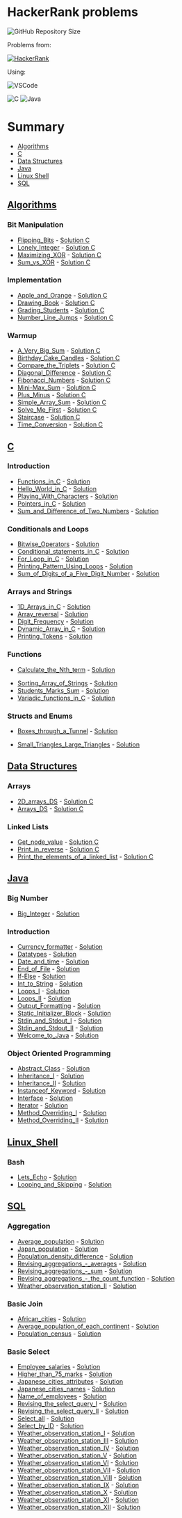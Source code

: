 # HackerRank problems
![GitHub Repository Size](https://img.shields.io/github/repo-size/h-ssiqueira/HackerRank-problems?label=Repository%20Size&style=for-the-badge)

Problems from:

[![HackerRank](https://img.shields.io/badge/-Hackerrank-2EC866?style=for-the-badge&logo=HackerRank&logoColor=white)](https://www.hackerrank.com/hss01)

Using:

![VSCode](https://img.shields.io/badge/Visual_Studio_Code-0078D4?style=for-the-badge&logo=visual%20studio%20code&logoColor=white)

![C](https://img.shields.io/badge/C-00599C?style=for-the-badge&logo=c&logoColor=white)
![Java](https://img.shields.io/badge/Java-ED8B00?style=for-the-badge&logo=java&logoColor=white)

# Summary
* [Algorithms](#Algorithms)
* [C](#C)
* [Data Structures](#Data-Structures)
* [Java](#Java)
* [Linux Shell](#Linux_Shell)
* [SQL](#SQL)

<!--####################################################################################-->

## [Algorithms](https://github.com/h-ssiqueira/HackerRank-problems/tree/main/Algorithms)
### Bit Manipulation
* [Flipping_Bits](https://github.com/h-ssiqueira/HackerRank-problems/tree/main/Algorithms/pdf/flipping-bits.pdf) - [Solution C](https://github.com/h-ssiqueira/HackerRank-problems/tree/main/Algorithms/c/Flipping_Bits.c)
* [Lonely_Integer](https://github.com/h-ssiqueira/HackerRank-problems/tree/main/Algorithms/pdf/lonely-integer.pdf) - [Solution C](https://github.com/h-ssiqueira/HackerRank-problems/tree/main/Algorithms/c/Lonely_Integer.c)
* [Maximizing_XOR](https://github.com/h-ssiqueira/HackerRank-problems/tree/main/Algorithms/pdf/maximizing-xor.pdf) - [Solution C](https://github.com/h-ssiqueira/HackerRank-problems/tree/main/Algorithms/c/Maximizing_XOR.c)
* [Sum_vs_XOR](https://github.com/h-ssiqueira/HackerRank-problems/tree/main/Algorithms/pdf/sum-vs-xor.pdf) - [Solution C](https://github.com/h-ssiqueira/HackerRank-problems/tree/main/Algorithms/c/Sum_vs_XOR.c)

### Implementation
* [Apple_and_Orange](https://github.com/h-ssiqueira/HackerRank-problems/tree/main/Algorithms/pdf/apple-and-orange.pdf) - [Solution C](https://github.com/h-ssiqueira/HackerRank-problems/tree/main/Algorithms/c/Apple_and_Orange.c)
* [Drawing_Book](https://github.com/h-ssiqueira/HackerRank-problems/tree/main/Algorithms/pdf/drawing-book.pdf) - [Solution C](https://github.com/h-ssiqueira/HackerRank-problems/tree/main/Algorithms/c/Drawing_Book.c)
* [Grading_Students](https://github.com/h-ssiqueira/HackerRank-problems/tree/main/Algorithms/pdf/grading.pdf) - [Solution C](https://github.com/h-ssiqueira/HackerRank-problems/tree/main/Algorithms/c/Grading_Students.c)
* [Number_Line_Jumps](https://github.com/h-ssiqueira/HackerRank-problems/tree/main/Algorithms/pdf/kangaroo.pdf) - [Solution C](https://github.com/h-ssiqueira/HackerRank-problems/tree/main/Algorithms/c/Number_Line_Jumps.c)

### Warmup
* [A_Very_Big_Sum](https://github.com/h-ssiqueira/HackerRank-problems/tree/main/Algorithms/pdf/a-very-big-sum.pdf) - [Solution C](https://github.com/h-ssiqueira/HackerRank-problems/tree/main/Algorithms/c/A_Very_Big_Sum.c)
* [Birthday_Cake_Candles](https://github.com/h-ssiqueira/HackerRank-problems/tree/main/Algorithms/pdf/birthday-cake-candles.pdf) - [Solution C](https://github.com/h-ssiqueira/HackerRank-problems/tree/main/Algorithms/c/Birthday_Cake_Candles.c)
* [Compare_the_Triplets](https://github.com/h-ssiqueira/HackerRank-problems/tree/main/Algorithms/pdf/compare-the-triplets.pdf) - [Solution C](https://github.com/h-ssiqueira/HackerRank-problems/tree/main/Algorithms/c/Compare_the_Triplets.c)
* [Diagonal_Difference](https://github.com/h-ssiqueira/HackerRank-problems/tree/main/Algorithms/pdf/diagonal-difference.pdf) - [Solution C](https://github.com/h-ssiqueira/HackerRank-problems/tree/main/Algorithms/c/Diagonal_Difference.c)
* [Fibonacci_Numbers](https://github.com/h-ssiqueira/HackerRank-problems/tree/main/Algorithms/pdf/ctci-fibonacci-numbers.pdf) - [Solution C](https://github.com/h-ssiqueira/HackerRank-problems/tree/main/Algorithms/c/Fibonacci_Numbers.c)
* [Mini-Max_Sum](https://github.com/h-ssiqueira/HackerRank-problems/tree/main/Algorithms/pdf/mini-max-sum.pdf) - [Solution C](https://github.com/h-ssiqueira/HackerRank-problems/tree/main/Algorithms/c/Mini-Max_Sum.c)
* [Plus_Minus](https://github.com/h-ssiqueira/HackerRank-problems/tree/main/Algorithms/pdf/plus-minus.pdf) - [Solution C](https://github.com/h-ssiqueira/HackerRank-problems/tree/main/Algorithms/c/Plus_Minus.c)
* [Simple_Array_Sum](https://github.com/h-ssiqueira/HackerRank-problems/tree/main/Algorithms/pdf/simple-array-sum.pdf) - [Solution C](https://github.com/h-ssiqueira/HackerRank-problems/tree/main/Algorithms/c/Simple_Array_Sum.c)
* [Solve_Me_First](https://github.com/h-ssiqueira/HackerRank-problems/tree/main/Algorithms/pdf/solve-me-first.pdf) - [Solution C](https://github.com/h-ssiqueira/HackerRank-problems/tree/main/Algorithms/c/Solve_Me_First.c)
* [Staircase](https://github.com/h-ssiqueira/HackerRank-problems/tree/main/Algorithms/pdf/staircase.pdf) - [Solution C](https://github.com/h-ssiqueira/HackerRank-problems/tree/main/Algorithms/c/Staircase.c)
* [Time_Conversion](https://github.com/h-ssiqueira/HackerRank-problems/tree/main/Algorithms/pdf/time-conversion.pdf) - [Solution C](https://github.com/h-ssiqueira/HackerRank-problems/tree/main/Algorithms/c/Time_Conversion.c)

<!--####################################################################################-->

## [C](https://github.com/h-ssiqueira/HackerRank-problems/tree/main/C)
### Introduction
* [Functions_in_C](https://github.com/h-ssiqueira/HackerRank-problems/tree/main/C/pdf/functions-in-c.pdf) - [Solution](https://github.com/h-ssiqueira/HackerRank-problems/tree/main/C/c/Functions_in_C.c)
* [Hello_World_in_C](https://github.com/h-ssiqueira/HackerRank-problems/tree/main/C/pdf/hello-world-c.pdf) - [Solution](https://github.com/h-ssiqueira/HackerRank-problems/tree/main/C/c/Hello_World_in_C.c)
* [Playing_With_Characters](https://github.com/h-ssiqueira/HackerRank-problems/tree/main/C/pdf/playing-with-characters.pdf) - [Solution](https://github.com/h-ssiqueira/HackerRank-problems/tree/main/C/c/Playing_With_Characters.c)
* [Pointers_in_C](https://github.com/h-ssiqueira/HackerRank-problems/tree/main/C/pdf/pointer-in-c.pdf) - [Solution](https://github.com/h-ssiqueira/HackerRank-problems/tree/main/C/c/Pointers_in_C.c)
* [Sum_and_Difference_of_Two_Numbers](https://github.com/h-ssiqueira/HackerRank-problems/tree/main/C/pdf/sum-numbers-c.pdf) - [Solution](https://github.com/h-ssiqueira/HackerRank-problems/tree/main/C/c/Sum_and_Difference_of_Two_Numbers.c)

### Conditionals and Loops
* [Bitwise_Operators](https://github.com/h-ssiqueira/HackerRank-problems/tree/main/C/pdf/bitwise-operators-in-c.pdf) - [Solution](https://github.com/h-ssiqueira/HackerRank-problems/tree/main/C/c/Bitwise_Operators.c)
* [Conditional_statements_in_C](https://github.com/h-ssiqueira/HackerRank-problems/tree/main/C/pdf/conditional-statements-in-c.pdf) - [Solution](https://github.com/h-ssiqueira/HackerRank-problems/tree/main/C/c/Conditional_statements_in_C.c)
* [For_Loop_in_C](https://github.com/h-ssiqueira/HackerRank-problems/tree/main/C/pdf/for-loop-in-c.pdf) - [Solution](https://github.com/h-ssiqueira/HackerRank-problems/tree/main/C/c/For_Loop_in_C.c)
* [Printing_Pattern_Using_Loops](https://github.com/h-ssiqueira/HackerRank-problems/tree/main/C/pdf/printing-pattern-2.pdf) - [Solution](https://github.com/h-ssiqueira/HackerRank-problems/tree/main/C/c/Printing_Pattern_Using_Loops.c)
* [Sum_of_Digits_of_a_Five_Digit_Number](https://github.com/h-ssiqueira/HackerRank-problems/tree/main/C/pdf/sum-of-digits-of-a-five-digit-number.pdf) - [Solution](https://github.com/h-ssiqueira/HackerRank-problems/tree/main/C/c/Sum_of_Digits_of_a_Five_Digit_Number.c)

### Arrays and Strings
* [1D_Arrays_in_C](https://github.com/h-ssiqueira/HackerRank-problems/tree/main/C/pdf/1d-arrays-in-c.pdf) - [Solution](https://github.com/h-ssiqueira/HackerRank-problems/tree/main/C/c/1D_Arrays_in_C.c)
* [Array_reversal](https://github.com/h-ssiqueira/HackerRank-problems/tree/main/C/pdf/reverse-array-c.pdf) - [Solution](https://github.com/h-ssiqueira/HackerRank-problems/tree/main/C/c/Array_reversal.c)
* [Digit_Frequency](https://github.com/h-ssiqueira/HackerRank-problems/tree/main/C/pdf/frequency-of-digits-1.pdf) - [Solution](https://github.com/h-ssiqueira/HackerRank-problems/tree/main/C/c/Digit_Frequency.c)
* [Dynamic_Array_in_C](https://github.com/h-ssiqueira/HackerRank-problems/tree/main/C/pdf/dynamic-array-in-c.pdf) - [Solution](https://github.com/h-ssiqueira/HackerRank-problems/tree/main/C/c/Dynamic_Array_in_C.c)
* [Printing_Tokens](https://github.com/h-ssiqueira/HackerRank-problems/tree/main/C/pdf/printing-tokens.pdf) - [Solution](https://github.com/h-ssiqueira/HackerRank-problems/tree/main/C/c/Printing_Tokens.c)

### Functions
* [Calculate_the_Nth_term](https://github.com/h-ssiqueira/HackerRank-problems/tree/main/C/pdf/recursion-in-c.pdf) - [Solution](https://github.com/h-ssiqueira/HackerRank-problems/tree/main/C/c/Calculate_the_Nth_term.c)
<!--* [Permutation_of_Strings]()
* [Querying_the_Document]()-->
* [Sorting_Array_of_Strings](https://github.com/h-ssiqueira/HackerRank-problems/tree/main/C/pdf/sorting-array-of-strings.pdf) - [Solution](https://github.com/h-ssiqueira/HackerRank-problems/tree/main/C/c/Sorting_Array_of_Strings.c)
* [Students_Marks_Sum](https://github.com/h-ssiqueira/HackerRank-problems/tree/main/C/pdf/students-marks-sum.pdf) - [Solution](https://github.com/h-ssiqueira/HackerRank-problems/tree/main/C/c/Students_Marks_Sum.c)
* [Variadic_functions_in_C](https://github.com/h-ssiqueira/HackerRank-problems/tree/main/C/pdf/variadic-functions-in-c.pdf) - [Solution](https://github.com/h-ssiqueira/HackerRank-problems/tree/main/C/c/Variadic_functions_in_C.c)

### Structs and Enums
* [Boxes_through_a_Tunnel](https://github.com/h-ssiqueira/HackerRank-problems/tree/main/C/pdf/too-high-boxes.pdf) - [Solution](https://github.com/h-ssiqueira/HackerRank-problems/tree/main/C/c/Boxes_through_a_Tunnel.c)
<!--* [Post_Transition]()-->
* [Small_Triangles_Large_Triangles](https://github.com/h-ssiqueira/HackerRank-problems/tree/main/C/pdf/small-triangles-large-triangles.pdf) - [Solution](https://github.com/h-ssiqueira/HackerRank-problems/tree/main/C/c/Small_Triangles_Large_Triangles.c)
<!--* [Structing_the_Document]()-->

<!--####################################################################################-->

## [Data Structures](https://github.com/h-ssiqueira/HackerRank-problems/tree/main/Data_Structures)
### Arrays
* [2D_arrays_DS](https://github.com/h-ssiqueira/HackerRank-problems/tree/main/Data_Structures/pdf/2d-array.pdf) - [Solution C](https://github.com/h-ssiqueira/HackerRank-problems/tree/main/Data_Structures/c/2D_arrays_DS.c)
* [Arrays_DS](https://github.com/h-ssiqueira/HackerRank-problems/tree/main/Data_Structures/pdf/arrays-ds.pdf) - [Solution C](https://github.com/h-ssiqueira/HackerRank-problems/tree/main/Data_Structures/c/Arrays_DS.c)

### Linked Lists
* [Get_node_value](https://github.com/h-ssiqueira/HackerRank-problems/tree/main/Data_Structures/pdf/get-the-value-of-the-node-at-a-specific-position-from-the-tail.pdf) - [Solution C](https://github.com/h-ssiqueira/HackerRank-problems/tree/main/Data_Structures/c/Get_node_value.c)
* [Print_in_reverse](https://github.com/h-ssiqueira/HackerRank-problems/tree/main/Data_Structures/pdf/print-the-elements-of-a-linked-list.pdf) - [Solution C](https://github.com/h-ssiqueira/HackerRank-problems/tree/main/Data_Structures/c/Print_in_reverse.c)
* [Print_the_elements_of_a_linked_list](https://github.com/h-ssiqueira/HackerRank-problems/tree/main/Data_Structures/pdf/print-the-elements-of-a-linked-list-in-reverse.pdf) - [Solution C](https://github.com/h-ssiqueira/HackerRank-problems/tree/main/Data_Structures/c/Print_the_elements_of_a_linked_list.c)

<!--####################################################################################-->

## [Java](https://github.com/h-ssiqueira/HackerRank-problems/tree/main/Java)
### Big Number
* [Big_Integer](https://github.com/h-ssiqueira/HackerRank-problems/tree/main/Java/pdf/java-biginteger.pdf) - [Solution](https://github.com/h-ssiqueira/HackerRank-problems/tree/main/Java/Big_Integer.java)

### Introduction
* [Currency_formatter](https://github.com/h-ssiqueira/HackerRank-problems/tree/main/Java/pdf/java-currency-formatter.pdf) - [Solution](https://github.com/h-ssiqueira/HackerRank-problems/tree/main/Java/Currency_formatter.java)
* [Datatypes](https://github.com/h-ssiqueira/HackerRank-problems/tree/main/Java/pdf/java-datatypes.pdf) - [Solution](https://github.com/h-ssiqueira/HackerRank-problems/tree/main/Java/Datatypes.java)
* [Date_and_time](https://github.com/h-ssiqueira/HackerRank-problems/tree/main/Java/pdf/java-date-and-time.pdf) - [Solution](https://github.com/h-ssiqueira/HackerRank-problems/tree/main/Java/Date_and_time.java)
* [End_of_File](https://github.com/h-ssiqueira/HackerRank-problems/tree/main/Java/pdf/java-end-of-file.pdf) - [Solution](https://github.com/h-ssiqueira/HackerRank-problems/tree/main/Java/End_of_File.java)
* [If-Else](https://github.com/h-ssiqueira/HackerRank-problems/tree/main/Java/pdf/java-if-else.pdf) - [Solution](https://github.com/h-ssiqueira/HackerRank-problems/tree/main/Java/If-Else.java)
* [Int_to_String](https://github.com/h-ssiqueira/HackerRank-problems/tree/main/Java/pdf/java-int-to-string.pdf) - [Solution](https://github.com/h-ssiqueira/HackerRank-problems/tree/main/Java/Int_to_String.java)
* [Loops_I](https://github.com/h-ssiqueira/HackerRank-problems/tree/main/Java/pdf/java-loops.pdf) - [Solution](https://github.com/h-ssiqueira/HackerRank-problems/tree/main/Java/Loops_I.java)
* [Loops_II](https://github.com/h-ssiqueira/HackerRank-problems/tree/main/Java/pdf/java-loops-i.pdf) - [Solution](https://github.com/h-ssiqueira/HackerRank-problems/tree/main/Java/Loops_II.java)
* [Output_Formatting](https://github.com/h-ssiqueira/HackerRank-problems/tree/main/Java/pdf/java-output-formatting.pdf) - [Solution](https://github.com/h-ssiqueira/HackerRank-problems/tree/main/Java/Output_Formatting.java)
* [Static_Initializer_Block](https://github.com/h-ssiqueira/HackerRank-problems/tree/main/Java/pdf/java-static-initializer-block.pdf) - [Solution](https://github.com/h-ssiqueira/HackerRank-problems/tree/main/Java/Static_Initializer_Block.java)
* [Stdin_and_Stdout_I](https://github.com/h-ssiqueira/HackerRank-problems/tree/main/Java/pdf/java-stdin-stdout.pdf) - [Solution](https://github.com/h-ssiqueira/HackerRank-problems/tree/main/Java/Stdin_and_Stdout_I.java)
* [Stdin_and_Stdout_II](https://github.com/h-ssiqueira/HackerRank-problems/tree/main/Java/pdf/java-stdin-and-stdout-1.pdf) - [Solution](https://github.com/h-ssiqueira/HackerRank-problems/tree/main/Java/Stdin_and_Stdout_II.java)
* [Welcome_to_Java](https://github.com/h-ssiqueira/HackerRank-problems/tree/main/Java/pdf/welcome-to-java.pdf) - [Solution](https://github.com/h-ssiqueira/HackerRank-problems/tree/main/Java/Welcome_to_Java.java)

### Object Oriented Programming
* [Abstract_Class](https://github.com/h-ssiqueira/HackerRank-problems/tree/main/Java/pdf/java-abstract-class.pdf) - [Solution](https://github.com/h-ssiqueira/HackerRank-problems/tree/main/Java/Abstract_Class.java)
* [Inheritance_I](https://github.com/h-ssiqueira/HackerRank-problems/tree/main/Java/pdf/java-inheritance-1.pdf) - [Solution](https://github.com/h-ssiqueira/HackerRank-problems/tree/main/Java/Inheritance_I.java)
* [Inheritance_II](https://github.com/h-ssiqueira/HackerRank-problems/tree/main/Java/pdf/java-inheritance-2.pdf) - [Solution](https://github.com/h-ssiqueira/HackerRank-problems/tree/main/Java/Inheritance_II.java)
* [Instanceof_Keyword](https://github.com/h-ssiqueira/HackerRank-problems/tree/main/Java/pdf/java-instanceof-keyword.pdf) - [Solution](https://github.com/h-ssiqueira/HackerRank-problems/tree/main/Java/Instanceof_Keyword.java)
* [Interface](https://github.com/h-ssiqueira/HackerRank-problems/tree/main/Java/pdf/java-interface.pdf) - [Solution](https://github.com/h-ssiqueira/HackerRank-problems/tree/main/Java/Interface.java)
* [Iterator](https://github.com/h-ssiqueira/HackerRank-problems/tree/main/Java/pdf/java-iterator.pdf) - [Solution](https://github.com/h-ssiqueira/HackerRank-problems/tree/main/Java/Iterator.java)
* [Method_Overriding_I](https://github.com/h-ssiqueira/HackerRank-problems/tree/main/Java/pdf/java-method-overriding.pdf) - [Solution](https://github.com/h-ssiqueira/HackerRank-problems/tree/main/Java/Method_Overriding_I.java)
* [Method_Overriding_II](https://github.com/h-ssiqueira/HackerRank-problems/tree/main/Java/pdf/java-method-overriding-2-super-keyword.pdf) - [Solution](https://github.com/h-ssiqueira/HackerRank-problems/tree/main/Java/Method_Overriding_II.java)

<!--####################################################################################-->

## [Linux_Shell](https://github.com/h-ssiqueira/HackerRank-problems/tree/main/Linux_Shell)
### Bash
* [Lets_Echo](https://github.com/h-ssiqueira/HackerRank-problems/tree/main/Linux_Shell/pdf/bash-tutorials-lets-echo.pdf) - [Solution](https://github.com/h-ssiqueira/HackerRank-problems/tree/main/Linux_Shell/bash/Lets_Echo.bash)
* [Looping_and_Skipping](https://github.com/h-ssiqueira/HackerRank-problems/tree/main/Linux_Shell/pdf/bash-tutorials---looping-and-skipping.pdf) - [Solution](https://github.com/h-ssiqueira/HackerRank-problems/tree/main/Linux_Shell/bash/Looping_and_Skipping.bash)

<!--####################################################################################-->

## [SQL](https://github.com/h-ssiqueira/HackerRank-problems/tree/main/SQL)
### Aggregation
* [Average_population](https://github.com/h-ssiqueira/HackerRank-problems/tree/main/SQL/pdf/average-population.pdf) - [Solution](https://github.com/h-ssiqueira/HackerRank-problems/tree/main/SQL/sql/Average_population.sql)
* [Japan_population](https://github.com/h-ssiqueira/HackerRank-problems/tree/main/SQL/pdf/japan-population.pdf) - [Solution](https://github.com/h-ssiqueira/HackerRank-problems/tree/main/SQL/sql/Japan_population.sql)
* [Population_density_difference](https://github.com/h-ssiqueira/HackerRank-problems/tree/main/SQL/pdf/population-density-difference.pdf) - [Solution](https://github.com/h-ssiqueira/HackerRank-problems/tree/main/SQL/sql/Population_density_difference.sql)
* [Revising_aggregations_-_averages](https://github.com/h-ssiqueira/HackerRank-problems/tree/main/SQL/pdf/revising-aggregations-the-average-function.pdf) - [Solution](https://github.com/h-ssiqueira/HackerRank-problems/tree/main/SQL/sql/Revising_aggregations_-_averages.sql)
* [Revising_aggregations_-_sum](https://github.com/h-ssiqueira/HackerRank-problems/tree/main/SQL/pdf/revising-aggregations-sum.pdf) - [Solution](https://github.com/h-ssiqueira/HackerRank-problems/tree/main/SQL/sql/Revising_aggregations_-_sum.sql)
* [Revising_aggregations_-_the_count_function](https://github.com/h-ssiqueira/HackerRank-problems/tree/main/SQL/pdf/revising-aggregations-the-count-function.pdf) - [Solution](https://github.com/h-ssiqueira/HackerRank-problems/tree/main/SQL/sql/Revising_aggregations_-_the_count_function.sql)
* [Weather_observation_station_II](https://github.com/h-ssiqueira/HackerRank-problems/tree/main/SQL/pdf/weather-observation-station-2.pdf) - [Solution](https://github.com/h-ssiqueira/HackerRank-problems/tree/main/SQL/sql/Weather_observation_station_II.sql)

### Basic Join
* [African_cities](https://github.com/h-ssiqueira/HackerRank-problems/tree/main/SQL/pdf/african-cities.pdf) - [Solution](https://github.com/h-ssiqueira/HackerRank-problems/tree/main/SQL/sql/African_cities.sql)
* [Average_population_of_each_continent](https://github.com/h-ssiqueira/HackerRank-problems/tree/main/SQL/pdf/average-population-of-each-continent.pdf) - [Solution](https://github.com/h-ssiqueira/HackerRank-problems/tree/main/SQL/sql/Average_population_of_each_continent.sql)
* [Population_census](https://github.com/h-ssiqueira/HackerRank-problems/tree/main/SQL/pdf/asian-population.pdf) - [Solution](https://github.com/h-ssiqueira/HackerRank-problems/tree/main/SQL/sql/Population_census.sql)

### Basic Select
* [Employee_salaries](https://github.com/h-ssiqueira/HackerRank-problems/tree/main/SQL/pdf/salary-of-employees.pdf) - [Solution](https://github.com/h-ssiqueira/HackerRank-problems/tree/main/SQL/sql/Employee_salaries.sql)
* [Higher_than_75_marks](https://github.com/h-ssiqueira/HackerRank-problems/tree/main/SQL/pdf/more-than-75-marks.pdf) - [Solution](https://github.com/h-ssiqueira/HackerRank-problems/tree/main/SQL/sql/Higher_than_75_marks.sql)
* [Japanese_cities_attributes](https://github.com/h-ssiqueira/HackerRank-problems/tree/main/SQL/pdf/japanese-cities-attributes.pdf) - [Solution](https://github.com/h-ssiqueira/HackerRank-problems/tree/main/SQL/sql/Japanese_cities_attributes.sql)
* [Japanese_cities_names](https://github.com/h-ssiqueira/HackerRank-problems/tree/main/SQL/pdf/japanese-cities-name.pdf) - [Solution](https://github.com/h-ssiqueira/HackerRank-problems/tree/main/SQL/sql/Japanese_cities_names.sql)
* [Name_of_employees](https://github.com/h-ssiqueira/HackerRank-problems/tree/main/SQL/pdf/name-of-employees.pdf) - [Solution](https://github.com/h-ssiqueira/HackerRank-problems/tree/main/SQL/sql/Name_of_employees.sql)
* [Revising_the_select_query_I](https://github.com/h-ssiqueira/HackerRank-problems/tree/main/SQL/pdf/revising-the-select-query.pdf) - [Solution](https://github.com/h-ssiqueira/HackerRank-problems/tree/main/SQL/sql/Revising_the_select_query_I.sql)
* [Revising_the_select_query_II](https://github.com/h-ssiqueira/HackerRank-problems/tree/main/SQL/pdf/revising-the-select-query-2.pdf) - [Solution](https://github.com/h-ssiqueira/HackerRank-problems/tree/main/SQL/sql/Revising_the_select_query_II.sql)
* [Select_all](https://github.com/h-ssiqueira/HackerRank-problems/tree/main/SQL/pdf/select-all-sql.pdf) - [Solution](https://github.com/h-ssiqueira/HackerRank-problems/tree/main/SQL/sql/Select_all.sql)
* [Select_by_ID](https://github.com/h-ssiqueira/HackerRank-problems/tree/main/SQL/pdf/select-by-id.pdf) - [Solution](https://github.com/h-ssiqueira/HackerRank-problems/tree/main/SQL/sql/Select_by_ID.sql)
* [Weather_observation_station_I](https://github.com/h-ssiqueira/HackerRank-problems/tree/main/SQL/pdf/weather-observation-station-1.pdf) - [Solution](https://github.com/h-ssiqueira/HackerRank-problems/tree/main/SQL/sql/Weather_observation_station_I.sql)
* [Weather_observation_station_III](https://github.com/h-ssiqueira/HackerRank-problems/tree/main/SQL/pdf/weather-observation-station-3.pdf) - [Solution](https://github.com/h-ssiqueira/HackerRank-problems/tree/main/SQL/sql/Weather_observation_station_III.sql)
* [Weather_observation_station_IV](https://github.com/h-ssiqueira/HackerRank-problems/tree/main/SQL/pdf/weather-observation-station-4.pdf) - [Solution](https://github.com/h-ssiqueira/HackerRank-problems/tree/main/SQL/sql/Weather_observation_station_IV.sql)
* [Weather_observation_station_V](https://github.com/h-ssiqueira/HackerRank-problems/tree/main/SQL/pdf/weather-observation-station-5.pdf) - [Solution](https://github.com/h-ssiqueira/HackerRank-problems/tree/main/SQL/sql/Weather_observation_station_V.sql)
* [Weather_observation_station_VI](https://github.com/h-ssiqueira/HackerRank-problems/tree/main/SQL/pdf/weather-observation-station-6.pdf) - [Solution](https://github.com/h-ssiqueira/HackerRank-problems/tree/main/SQL/sql/Weather_observation_station_VI.sql)
* [Weather_observation_station_VII](https://github.com/h-ssiqueira/HackerRank-problems/tree/main/SQL/pdf/weather-observation-station-7.pdf) - [Solution](https://github.com/h-ssiqueira/HackerRank-problems/tree/main/SQL/sql/Weather_observation_station_VII.sql)
* [Weather_observation_station_VIII](https://github.com/h-ssiqueira/HackerRank-problems/tree/main/SQL/pdf/weather-observation-station-8.pdf) - [Solution](https://github.com/h-ssiqueira/HackerRank-problems/tree/main/SQL/sql/Weather_observation_station_VIII.sql)
* [Weather_observation_station_IX](https://github.com/h-ssiqueira/HackerRank-problems/tree/main/SQL/pdf/weather-observation-station-9.pdf) - [Solution](https://github.com/h-ssiqueira/HackerRank-problems/tree/main/SQL/sql/Weather_observation_station_IX.sql)
* [Weather_observation_station_X](https://github.com/h-ssiqueira/HackerRank-problems/tree/main/SQL/pdf/weather-observation-station-10.pdf) - [Solution](https://github.com/h-ssiqueira/HackerRank-problems/tree/main/SQL/sql/Weather_observation_station_X.sql)
* [Weather_observation_station_XI](https://github.com/h-ssiqueira/HackerRank-problems/tree/main/SQL/pdf/weather-observation-station-11.pdf) - [Solution](https://github.com/h-ssiqueira/HackerRank-problems/tree/main/SQL/sql/Weather_observation_station_XI.sql)
* [Weather_observation_station_XII](https://github.com/h-ssiqueira/HackerRank-problems/tree/main/SQL/pdf/weather-observation-station-12.pdf) - [Solution](https://github.com/h-ssiqueira/HackerRank-problems/tree/main/SQL/sql/Weather_observation_station_XII.sql)
